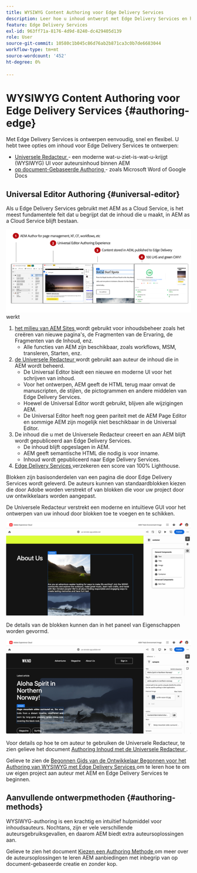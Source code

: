 ```yaml
---
title: WYSIWYG Content Authoring voor Edge Delivery Services
description: Leer hoe u inhoud ontwerpt met Edge Delivery Services en hoe u AEM inhoud ontwerpt met Edge Delivery Services.
feature: Edge Delivery Services
exl-id: 963ff71a-8176-4d9d-8240-dc429405d139
role: User
source-git-commit: 10580c1b045c86d76ab2b871ca3c0b7de6683044
workflow-type: tm+mt
source-wordcount: '452'
ht-degree: 0%

---
```



# WYSIWYG Content Authoring voor Edge Delivery Services {#authoring-edge}

Met Edge Delivery Services is ontwerpen eenvoudig, snel en flexibel. U hebt twee opties om inhoud voor Edge Delivery Services te ontwerpen:

* [ Universele Redacteur ](#universal-editor) - een moderne wat-u-ziet-is-wat-u-krijgt (WYSIWYG) UI voor auteursinhoud binnen AEM
* [ op document-Gebaseerde Authoring ](#document-based) - zoals Microsoft Word of Google Docs

## Universal Editor Authoring {#universal-editor}

Als u Edge Delivery Services gebruikt met AEM as a Cloud Service, is het meest fundamentele feit dat u begrijpt dat de inhoud die u maakt, in AEM as a Cloud Service blijft bestaan.

![ hoe het Authoring van WYSIWYG met Edge Delivery Services ](assets/how-aem-edge-works.png) werkt

1. [ het milieu van AEM Sites ](/help/sites-cloud/authoring/quick-start.md) wordt gebruikt voor inhoudsbeheer zoals het creëren van nieuwe pagina&#39;s, de Fragmenten van de Ervaring, de Fragmenten van de Inhoud, enz.
   * Alle functies van AEM zijn beschikbaar, zoals workflows, MSM, transleren, Starten, enz.
1. [ de Universele Redacteur ](/help/sites-cloud/authoring/universal-editor/authoring.md) wordt gebruikt aan auteur de inhoud die in AEM wordt beheerd.
   * De Universal Editor biedt een nieuwe en moderne UI voor het schrijven van inhoud.
   * Voor het ontwerpen, AEM geeft de HTML terug maar omvat de manuscripten, de stijlen, de pictogrammen en andere middelen van Edge Delivery Services.
   * Hoewel de Universal Editor wordt gebruikt, blijven alle wijzigingen AEM.
   * De Universal Editor heeft nog geen pariteit met de AEM Page Editor en sommige AEM zijn mogelijk niet beschikbaar in de Universal Editor.
1. De inhoud die u met de Universele Redacteur creeert en aan AEM blijft wordt gepubliceerd aan Edge Delivery Services.
   * De inhoud blijft opgeslagen in AEM.
   * AEM geeft semantische HTML die nodig is voor inname.
   * Inhoud wordt gepubliceerd naar Edge Delivery Services.
1. [ Edge Delivery Services ](/help/edge/developer/keeping-it-100.md) verzekeren een score van 100% Lighthouse.

Blokken zijn basisonderdelen van een pagina die door Edge Delivery Services wordt geleverd. De auteurs kunnen van standaardblokken kiezen die door Adobe worden verstrekt of van blokken die voor uw project door uw ontwikkelaars worden aangepast.

De Universele Redacteur verstrekt een moderne en intuïtieve GUI voor het ontwerpen van uw inhoud door blokken toe te voegen en te schikken.

![ Toevoegend en rangschikkend blokken in de Universele Redacteur ](assets/blocks.png)

De details van de blokken kunnen dan in het paneel van Eigenschappen worden gevormd.

![ Vormend blokeigenschappen ](assets/block-properties.png)

Voor details op hoe te om auteur te gebruiken de Universele Redacteur, te zien gelieve het document [ Authoring Inhoud met de Universele Redacteur ](/help/sites-cloud/authoring/universal-editor/authoring.md).

Gelieve te zien de [ Begonnen Gids van de Ontwikkelaar Begonnen voor het Authoring van WYSIWYG met Edge Delivery Services ](/help/edge/wysiwyg-authoring/edge-dev-getting-started.md) om te leren hoe te om uw eigen project aan auteur met AEM en Edge Delivery Services te beginnen.

## Aanvullende ontwerpmethoden  {#authoring-methods}

WYSIWYG-authoring is een krachtig en intuïtief hulpmiddel voor inhoudsauteurs. Nochtans, zijn er vele verschillende auteursgebruiksgevallen, en daarom AEM biedt extra auteursoplossingen aan.

Gelieve te zien het document [ Kiezen een Authoring Methode ](/help/edge/authoring-methods.md) om meer over de auteursoplossingen te leren AEM aanbiedingen met inbegrip van op document-gebaseerde creatie en zonder kop.
